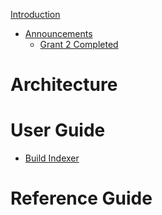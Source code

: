 [Introduction](introduction.md)

- [Announcements](announcements.md)
  - [Grant 2 Completed](announcements/grant2.md)

# Architecture

# User Guide

- [Build Indexer](./build_indexer.md)

# Reference Guide
